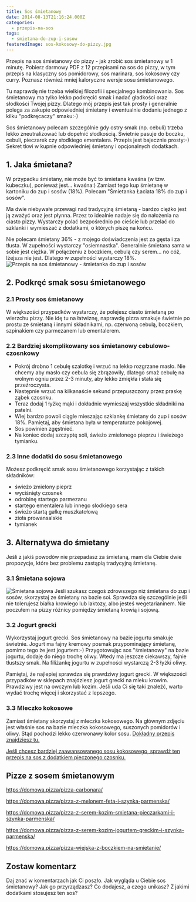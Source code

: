 ```yaml
---
title: Sos śmietanowy
date: 2014-08-13T21:16:24.000Z
categories: 
  - przepis-na-sos
tags: 
  - smietana-do-zup-i-sosow
featuredImage: sos-kokosowy-do-pizzy.jpg
---
```


Przepis na sos śmietanowy do pizzy - jak zrobić sos śmietanowy w 1 minutę. Pobierz darmowy PDF z 12 przepisami na sos do pizzy, w tym przepis na klasyczny sos pomidorowy, sos marinara, sos kokosowy czy curry. Poznasz również mniej kaloryczne wersje sosu śmietanowego.

Tu naprawdę nie trzeba wielkiej filozofii i specjalnego kombinowania. Sos śmietanowy ma tylko lekko podkręcić smak i nadać gładkości oraz słodkości Twojej pizzy. Dlatego mój przepis jest tak prosty i generalnie polega za zakupie odpowiedniej śmietany i ewentualnie dodaniu jednego z kilku "podkręcaczy" smaku:-)

Sos śmietanowy polecam szczególnie gdy ostry smak (np. cebuli) trzeba lekko zneutralizować lub dopełnić słodkością. Świetnie pasuje do boczku, cebuli, pieczarek czy słodkiego ementalera. Przepis jest bajecznie prosty:-) Sekret tkwi w kupnie odpowiedniej śmietany i opcjonalnych dodatkach.

## 1\. Jaka śmietana?

W przypadku śmietany, nie może być to śmietana kwaśna (w tzw. kubeczku), ponieważ jest... kwaśna:) Zamiast tego kup śmietanę w kartoniku do zup i sosów (18%). Polecam "Śmietanka Łaciata 18% do zup i sosów".

Ma dwie niebywałe przewagi nad tradycyjną śmietaną - bardzo ciężko jest ją zważyć oraz jest płynna. Przez to idealnie nadaje się do nałożenia na ciasto pizzy. Wystarczy polać bezpośrednio po cieście lub przelać do szklanki i wymieszać z dodatkami, o których piszę na końcu.

Nie polecam śmietany 36% - z mojego doświadczenia jest za gęsta i za tłusta. W zupełności wystarczy "osiemnastka". Generalnie śmietana sama w sobie jest ciężka. W połączeniu z boczkiem, cebulą czy serem... no cóż, lżejsza nie jest. Dlatego w zupełności wystarczy 18%. ![Przepis na sos śmietanowy - śmietanka do zup i sosów](przepis-na-sos-smietanowy-smietanka-laciata-18-do-zup-i-sosow-250ml-Full-300x300.jpg)

## 2\. Podkręć smak sosu śmietanowego

### 2.1 Prosty sos śmietanowy

W większości przypadków wystarczy, że polejesz ciasto śmietaną po wierzchu pizzy. Nie idę tu na łatwiznę, naprawdę pizza smakuje świetnie po prostu ze śmietaną i innymi składnikami, np. czerwoną cebulą, boczkiem, szpinakiem czy parmezanem lub ementalerem.

### 2.2 Bardziej skomplikowany sos śmietanowy cebulowo-czosnkowy

- Pokrój drobno 1 cebulę szalotkę i wrzuć na lekko rozgrzane masło. Nie chcemy aby masło czy cebula się zbrązowiły, dlatego smaż cebulę na wolnym ogniu przez 2-3 minuty, aby lekko zmiękła i stała się przeźroczysta.
- Następnie wrzuć na kilkanaście sekund przepuszczony przez praskę ząbek czosnku.
- Teraz dodaj 1 łyżkę mąki i dokładnie wymieszaj wszystkie składniki na patelni.
- Wlej bardzo powoli ciągle mieszając szklankę śmietany do zup i sosów 18%. Pamiętaj, aby śmietana była w temperaturze pokojowej.
- Sos powinien zgęstnieć.
- Na koniec dodaj szczyptę soli, świeżo zmielonego pieprzu i świeżego tymianku.

### 2.3 Inne dodatki do sosu śmietanowego

Możesz podkręcić smak sosu śmietanowego korzystając z takich składników:

- świeżo zmielony pieprz
- wyciśnięty czosnek
- odrobinę startego parmezanu
- startego ementalera lub innego słodkiego sera
- świeżo startą gałkę muszkatołową
- zioła prowansalskie
- tymianek

## 3\. Alternatywa do śmietany

Jeśli z jakiś powodów nie przepadasz za śmietaną, mam dla Ciebie dwie propozycje, które bez problemu zastąpią tradycyjną śmietanę.

### 3.1 Śmietana sojowa

 ![Śmietana sojowa](smietana-sojowa-243x300.jpg) Jeśli szukasz czegoś zdrowszego niż śmietana do zup i sosów, skorzystaj ze śmietany na bazie soi. Sprawdza się szczególnie jeśli nie tolerujesz białka krowiego lub laktozy, albo jesteś wegetarianinem. Nie poczułem na pizzy różnicy pomiędzy śmietaną krowią i sojową.

### 3.2 Jogurt grecki

Wykorzystaj jogurt grecki. Sos śmietanowy na bazie jogurtu smakuje świetnie. Jogurt ma fajny kremowy posmak przypominający śmietanę, pomimo tego że jest jogurtem:-) Przygotowując sos "śmietanowy" na bazie jogurtu, dodaję do niego trochę oliwy. Wtedy ma jeszcze ciekawszy, fajnie tłustszy smak. Na filiżankę jogurtu w zupełności wystarczą 2-3 łyżki oliwy.

Pamiętaj, że najlepiej sprawdza się prawdziwy jogurt grecki. W większości przypadków w sklepach znajdziesz jogurt grecki na mleku krowim. Prawdziwy jest na owczym lub kozim. Jeśli uda Ci się taki znaleźć, warto wydać trochę więcej i skorzystać z lepszego.

### 3.3 Mleczko kokosowe

Zamiast śmietany skorzystaj z mleczka kokosowego. Na głównym zdjęciu jest właśnie sos na bazie mleczka kokosowego, suszonych pomidorów i oliwy. Stąd pochodzi lekko czerwonawy kolor sosu. <a href="/sos-kokosowy-z-suszonych-pomidorow">Dokładny przepis znajdziesz tu.</a>

<a href="/sos-kokosowy/">Jeśli chcesz bardziej zaawansowanego sosu kokosowego, sprawdź ten przepis na sos z dodatkiem pieczonego czosnku.</a>

## Pizze z sosem śmietanowym

https://domowa.pizza/pizza-carbonara/

https://domowa.pizza/pizza-z-melonem-feta-i-szynka-parmenska/

https://domowa.pizza/pizza-z-serem-kozim-smietana-pieczarkami-i-szynka-parmenska/

https://domowa.pizza/pizza-z-serem-kozim-jogurtem-greckim-i-szynka-parmenska/

https://domowa.pizza/pizza-wiejska-z-boczkiem-na-smietanie/

## Zostaw komentarz

Daj znać w komentarzach jak Ci poszło. Jak wygląda u Ciebie sos śmietanowy? Jak go przyrządzasz? Co dodajesz, a czego unikasz? Z jakimi dodatkami stosujesz ten sos?

